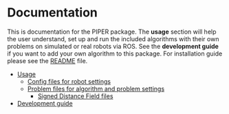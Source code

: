 Documentation
=============

This is documentation for the PIPER package. The **usage** section will help the user understand, set up and run the included algorithms with their own problems on simulated or real robots via ROS. See the **development guide** if you want to add your own algorithm to this package. For installation guide please see the [README](../README.md) file.

- [Usage](usage.md)
  - [Config files for robot settings](config.md)
  - [Problem files for algorithm and problem settings](problem.md)
    - [Signed Distance Field files](sdf.md)
- [Development guide](development.md)
